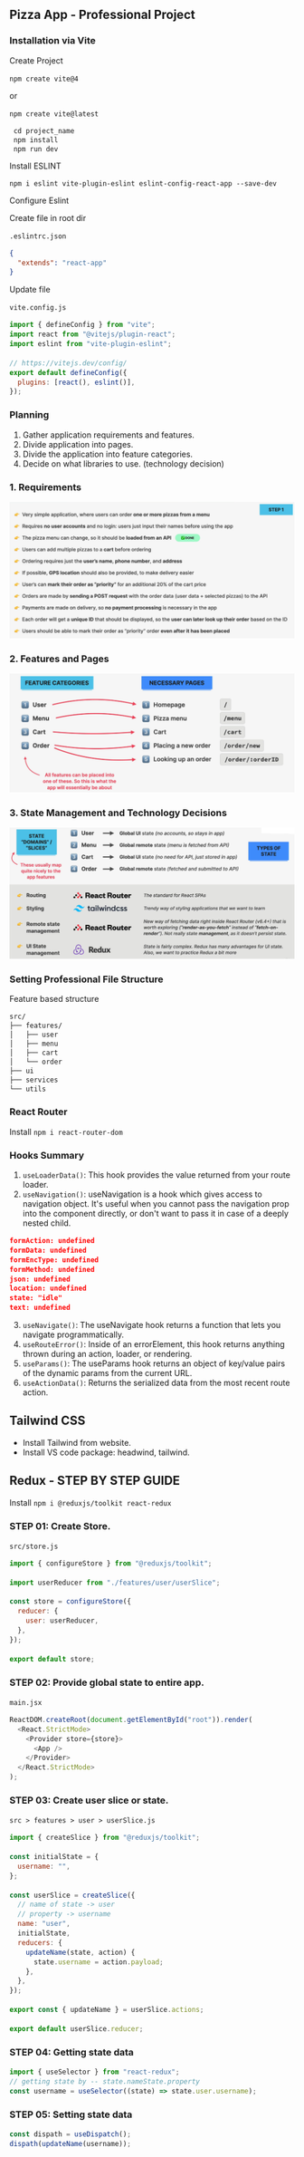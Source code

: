 ## Pizza App - Professional Project

### Installation via Vite

Create Project

`npm create vite@4`

or

`npm create vite@latest`

```shell
 cd project_name
 npm install
 npm run dev
```

Install ESLINT

```shell
npm i eslint vite-plugin-eslint eslint-config-react-app --save-dev
```

Configure Eslint

Create file in root dir

`.eslintrc.json`

```json
{
  "extends": "react-app"
}
```

Update file

`vite.config.js`

```js
import { defineConfig } from "vite";
import react from "@vitejs/plugin-react";
import eslint from "vite-plugin-eslint";

// https://vitejs.dev/config/
export default defineConfig({
  plugins: [react(), eslint()],
});
```

### Planning

1. Gather application requirements and features.
2. Divide application into pages.
3. Divide the application into feature categories.
4. Decide on what libraries to use. (technology decision)

### 1. Requirements

<img src="./img/s1.png" />

### 2. Features and Pages

<img src="./img/s2.png" />

### 3. State Management and Technology Decisions

<img src="./img/s3.png" />

### Setting Professional File Structure

Feature based structure

```
src/
├── features/
│   ├── user
│   ├── menu
│   ├── cart
│   └── order
├── ui
├── services
└── utils
```

### React Router

Install
`npm i react-router-dom`

### Hooks Summary

1. `useLoaderData()`: This hook provides the value returned from your route loader.
2. `useNavigation()`: useNavigation is a hook which gives access to navigation object. It's useful when you cannot pass the navigation prop into the component directly, or don't want to pass it in case of a deeply nested child.

```json
formAction: undefined
formData: undefined
formEncType: undefined
formMethod: undefined
json: undefined
location: undefined
state: "idle"
text: undefined
```

3. `useNavigate()`: The useNavigate hook returns a function that lets you navigate programmatically.
4. `useRouteError()`: Inside of an errorElement, this hook returns anything thrown during an action, loader, or rendering.
5. `useParams()`: The useParams hook returns an object of key/value pairs of the dynamic params from the current URL.
6. `useActionData()`: Returns the serialized data from the most recent route action.

## Tailwind CSS

- Install Tailwind from website.
- Install VS code package: headwind, tailwind.

## Redux - STEP BY STEP GUIDE

Install
`npm i @reduxjs/toolkit react-redux`

### STEP 01: Create Store.

`src/store.js`

```js
import { configureStore } from "@reduxjs/toolkit";

import userReducer from "./features/user/userSlice";

const store = configureStore({
  reducer: {
    user: userReducer,
  },
});

export default store;
```

### STEP 02: Provide global state to entire app.

`main.jsx`

```js
ReactDOM.createRoot(document.getElementById("root")).render(
  <React.StrictMode>
    <Provider store={store}>
      <App />
    </Provider>
  </React.StrictMode>
);
```

### STEP 03: Create user slice or state.

`src > features > user > userSlice.js`

```js
import { createSlice } from "@reduxjs/toolkit";

const initialState = {
  username: "",
};

const userSlice = createSlice({
  // name of state -> user
  // property -> username
  name: "user",
  initialState,
  reducers: {
    updateName(state, action) {
      state.username = action.payload;
    },
  },
});

export const { updateName } = userSlice.actions;

export default userSlice.reducer;
```

### STEP 04: Getting state data

```js
import { useSelector } from "react-redux";
// getting state by -- state.nameState.property
const username = useSelector((state) => state.user.username);
```

### STEP 05: Setting state data

```js
const dispath = useDispatch();
dispath(updateName(username));
```
